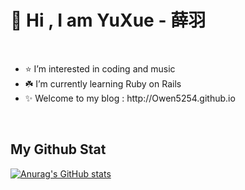 <h1>👋 Hi , I am YuXue - 薛羽 </h1>
<br>
<ul>
  <li> ⭐️ I’m interested in coding and music</li>
  <li> ☘️ I’m currently learning Ruby on Rails</li>
  <li> ✨ Welcome to my blog : http://Owen5254.github.io </li>
</ul>

<br>
<h2> My Github Stat </h2>

[![Anurag's GitHub stats](https://github-readme-stats.vercel.app/api?username=Owen5254)](https://github.com/anuraghazra/github-readme-stats)



